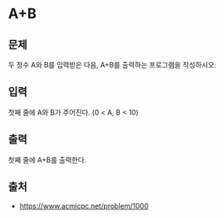 # A+B

## 문제

두 정수 A와 B를 입력받은 다음, A+B를 출력하는 프로그램을 작성하시오.


## 입력

첫째 줄에 A와 B가 주어진다. (0 < A, B < 10)


## 출력

첫째 줄에 A+B를 출력한다.


## 출처

* https://www.acmicpc.net/problem/1000
